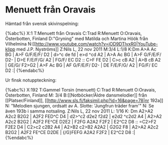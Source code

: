 # Menuett från Oravais

Hämtad från svensk skivinspelning:

{%abc%}
X:1
T:Menuett från Oravais
C:Trad
R:Menuett
O:Oravais, Österbotten, Finland
D:"Gryning" med Matilda och Martina Höök från Vilhelmina
N:[[http://www.youtube.com/watch?v=iOD9DTlyxR0|YouTube-klipp med J.P. Nyströms]]
Z:Nils L, 22 nov 2011
M:3/4
L:1/8
K:Dm
A>A Ac BG | A>F  G/F/E/F/ D2 | d>^c de fd | e>d ^cd A2 |
A>A Ac BG | A>F G/F/E/F/ D2- | D>E F/E/F/G/ A2 | FG/F/ EC D2 ::
C>F FE D2 | C>c cB A2 | A>B cB A2 | GE/G/ F2>G2 | 
A>F Ac BG | AF G/F/E/F/ D2- | DE F/E/F/G/ A2 | FG/F/ EC D2 :|
{%endabc%}

Ur finsk notuppteckning:

{%abc%}
X:192
T:Gammel Torsin (menuett)
C:Trad
R:Menuett
O:Oravais, Österbotten, Finland
M: 3/4
B:[[Notböcker/Äldre dansmelodier]] från [[Platser/Finland]], [[http://www.sls.fi/faksimil.php?id=16&page=78|nr 192a]]
N: "Melodien sjungen, ordsatt av A. Slotte: 'Jungfrun träder fram'"
N: Se även 193b i samma notsaling.
Z:Nils L, 22 nov 2011
L: 1/16
K: Dm
A2>A2 A2c2 B2G2 | A2F2 FED^C D4 | d2>^c2 d2e2 f2d2 | e2d2 ^c2d2 A4 |
A2>A2 A2c2 B2G2 | A2F2 FE^CE D2E2 | F2FG A2A2 F2F2 | E2^C2 D8 ::
=C2>F2 F2E2 D4 | C2>c2 c2B2 A4 | A2>B2 c2>B2 A2A2 | G2G2 F8 |
A2>A2 A2c2 B2G2 | A2F2 FE^CE D2DE | {/G}FEFG A2A2 F2F2 | E2^C2 D8 :|
{%endabc%}
